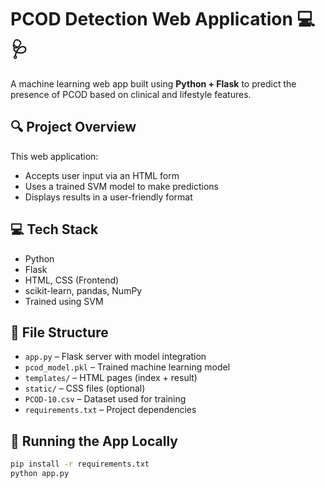 # PCOD Detection Web Application 💻🩺

A machine learning web app built using **Python + Flask** to predict the presence of PCOD based on clinical and lifestyle features.

## 🔍 Project Overview

This web application:
- Accepts user input via an HTML form
- Uses a trained SVM model to make predictions
- Displays results in a user-friendly format

## 💻 Tech Stack

- Python
- Flask
- HTML, CSS (Frontend)
- scikit-learn, pandas, NumPy
- Trained using SVM

## 📁 File Structure

- `app.py` – Flask server with model integration
- `pcod_model.pkl` – Trained machine learning model
- `templates/` – HTML pages (index + result)
- `static/` – CSS files (optional)
- `PCOD-10.csv` – Dataset used for training
- `requirements.txt` – Project dependencies

## 🚀 Running the App Locally

```bash
pip install -r requirements.txt
python app.py
